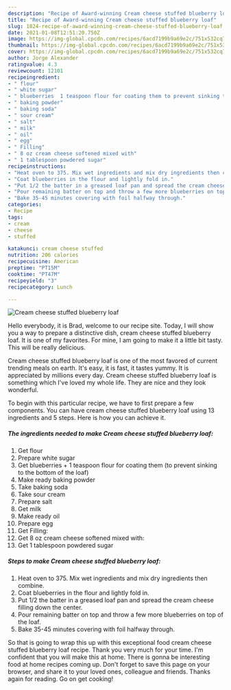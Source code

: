 ```yaml
---
description: "Recipe of Award-winning Cream cheese stuffed blueberry loaf"
title: "Recipe of Award-winning Cream cheese stuffed blueberry loaf"
slug: 1824-recipe-of-award-winning-cream-cheese-stuffed-blueberry-loaf
date: 2021-01-08T12:51:20.750Z
image: https://img-global.cpcdn.com/recipes/6acd7199b9a69e2c/751x532cq70/cream-cheese-stuffed-blueberry-loaf-recipe-main-photo.jpg
thumbnail: https://img-global.cpcdn.com/recipes/6acd7199b9a69e2c/751x532cq70/cream-cheese-stuffed-blueberry-loaf-recipe-main-photo.jpg
cover: https://img-global.cpcdn.com/recipes/6acd7199b9a69e2c/751x532cq70/cream-cheese-stuffed-blueberry-loaf-recipe-main-photo.jpg
author: Jorge Alexander
ratingvalue: 4.3
reviewcount: 12101
recipeingredient:
- " flour"
- " white sugar"
- " blueberries  1 teaspoon flour for coating them to prevent sinking to the bottom of the loaf"
- " baking powder"
- " baking soda"
- " sour cream"
- " salt"
- " milk"
- " oil"
- " egg"
- " Filling"
- " 8 oz cream cheese softened mixed with"
- " 1 tablespoon powdered sugar"
recipeinstructions:
- "Heat oven to 375. Mix wet ingredients and mix dry ingredients then combine."
- "Coat blueberries in the flour and lightly fold in."
- "Put 1/2 the batter in a greased loaf pan and spread the cream cheese filling down the center."
- "Pour remaining batter on top and throw a few more blueberries on top of the loaf."
- "Bake 35-45 minutes covering with foil halfway through."
categories:
- Recipe
tags:
- cream
- cheese
- stuffed

katakunci: cream cheese stuffed 
nutrition: 206 calories
recipecuisine: American
preptime: "PT15M"
cooktime: "PT47M"
recipeyield: "3"
recipecategory: Lunch

---
```



![Cream cheese stuffed blueberry loaf](https://img-global.cpcdn.com/recipes/6acd7199b9a69e2c/751x532cq70/cream-cheese-stuffed-blueberry-loaf-recipe-main-photo.jpg)

Hello everybody, it is Brad, welcome to our recipe site. Today, I will show you a way to prepare a distinctive dish, cream cheese stuffed blueberry loaf. It is one of my favorites. For mine, I am going to make it a little bit tasty. This will be really delicious.

Cream cheese stuffed blueberry loaf is one of the most favored of current trending meals on earth. It's easy, it is fast, it tastes yummy. It is appreciated by millions every day. Cream cheese stuffed blueberry loaf is something which I've loved my whole life. They are nice and they look wonderful.




To begin with this particular recipe, we have to first prepare a few components. You can have cream cheese stuffed blueberry loaf using 13 ingredients and 5 steps. Here is how you can achieve it.

<!--inarticleads1-->

##### The ingredients needed to make Cream cheese stuffed blueberry loaf:

1. Get  flour
1. Prepare  white sugar
1. Get  blueberries + 1 teaspoon flour for coating them (to prevent sinking to the bottom of the loaf)
1. Make ready  baking powder
1. Take  baking soda
1. Take  sour cream
1. Prepare  salt
1. Get  milk
1. Make ready  oil
1. Prepare  egg
1. Get  Filling:
1. Get  8 oz cream cheese softened mixed with:
1. Get  1 tablespoon powdered sugar




<!--inarticleads2-->

##### Steps to make Cream cheese stuffed blueberry loaf:

1. Heat oven to 375. Mix wet ingredients and mix dry ingredients then combine.
1. Coat blueberries in the flour and lightly fold in.
1. Put 1/2 the batter in a greased loaf pan and spread the cream cheese filling down the center.
1. Pour remaining batter on top and throw a few more blueberries on top of the loaf.
1. Bake 35-45 minutes covering with foil halfway through.




So that is going to wrap this up with this exceptional food cream cheese stuffed blueberry loaf recipe. Thank you very much for your time. I'm confident that you will make this at home. There is gonna be interesting food at home recipes coming up. Don't forget to save this page on your browser, and share it to your loved ones, colleague and friends. Thanks again for reading. Go on get cooking!
